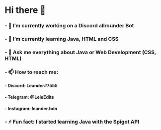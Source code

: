 # Hi there 👋

### - 🔭 I’m currently working on a Discord allrounder Bot
### - 🌱 I’m currently learning Java, HTML and CSS
### - 💬 Ask me everything about Java or Web Development (CSS, HTML)
### - 📫 How to reach me:
####   - Discord: Leander#7555
####   - Telegram: @LeleEdits
####   - Instagram: leander.bdn
### - ⚡ Fun fact: I started learning Java with the Spigot API
